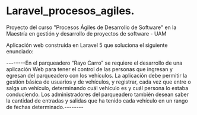 ﻿# Laravel_procesos_agiles.

Proyecto del curso "Procesos Ágiles de Desarrollo de Software" en la Maestría en gestión y desarrollo de proyectos de software - UAM

Aplicación web construida en Laravel 5 que soluciona el siguiente enunciado: 

--------En el parqueadero “Rayo Carro” se requiere el desarrollo de una aplicación Web para tener el control de las personas que ingresan y egresan del parqueadero con los vehículos.
La aplicación debe permitir la gestión básica de usuarios y de vehículos, y registrar, cada vez que entre o salga un vehículo, determinando cuál vehículo es y cuál persona lo estaba conduciendo.
Los administradores del parqueadero también desean saber la cantidad de entradas y salidas que ha tenido cada vehículo en un rango de fechas determinado.--------
